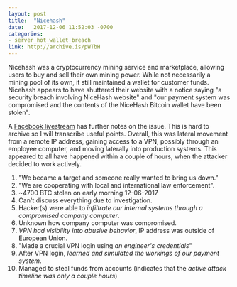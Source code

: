 ```yaml
---
layout: post
title:  "Nicehash"
date:   2017-12-06 11:52:03 -0700
categories:
- server_hot_wallet_breach
link: http://archive.is/pWTbH
---
```

Nicehash was a cryptocurrency mining service and marketplace, allowing users to buy and sell their own mining power. While not necessarily a mining pool of its own, it still maintained a wallet for customer funds. Nicehash appears to have shuttered their website with a notice saying "a security breach involving NiceHash website" and "our payment system was compromised and the contents of the NiceHash Bitcoin wallet have been stolen".

A [Facebook livestream](https://www.facebook.com/NiceHash/videos/2013146182237851/) has further notes on the issue. This is hard to archive so I will transcribe useful points. Overall, this was lateral movement from a remote IP address, gaining access to a VPN, possibly through an employee computer, and moving laterally into production systems. This appeared to all have happened within a couple of hours, when the attacker decided to work actively.

1. "We became a target and someone really wanted to bring us down."
2. "We are cooperating with local and international law enforcement".
3. ~4700 BTC stolen on early morning 12-06-2017
4. Can't discuss everything due to investigation.
5. Hacker(s) were able to *infiltrate our internal systems through a compromised company computer*.
5. Unknown how company computer was compromised.
6. *VPN had visibility into abusive behavior*, IP address was outside of European Union.
7. "Made a crucial VPN login using *an engineer's credentials*"
8. After VPN login, *learned and simulated the workings of our payment system*.
9. Managed to steal funds from accounts (indicates that the *active attack timeline was only a couple hours*)
